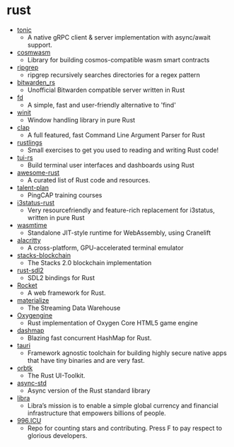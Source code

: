 # rust
- [tonic](https://github.com/hyperium/tonic)
  - A native gRPC client & server implementation with async/await support.
- [cosmwasm](https://github.com/CosmWasm/cosmwasm)
  - Library for building cosmos-compatible wasm smart contracts
- [ripgrep](https://github.com/BurntSushi/ripgrep)
  - ripgrep recursively searches directories for a regex pattern
- [bitwarden_rs](https://github.com/dani-garcia/bitwarden_rs)
  - Unofficial Bitwarden compatible server written in Rust
- [fd](https://github.com/sharkdp/fd)
  - A simple, fast and user-friendly alternative to 'find'
- [winit](https://github.com/rust-windowing/winit)
  - Window handling library in pure Rust
- [clap](https://github.com/clap-rs/clap)
  - A full featured, fast Command Line Argument Parser for Rust
- [rustlings](https://github.com/rust-lang/rustlings)
  - Small exercises to get you used to reading and writing Rust code!
- [tui-rs](https://github.com/fdehau/tui-rs)
  - Build terminal user interfaces and dashboards using Rust
- [awesome-rust](https://github.com/rust-unofficial/awesome-rust)
  - A curated list of Rust code and resources.
- [talent-plan](https://github.com/pingcap/talent-plan)
  - PingCAP training courses
- [i3status-rust](https://github.com/greshake/i3status-rust)
  - Very resourcefriendly and feature-rich replacement for i3status, written in pure Rust
- [wasmtime](https://github.com/bytecodealliance/wasmtime)
  - Standalone JIT-style runtime for WebAssembly, using Cranelift
- [alacritty](https://github.com/alacritty/alacritty)
  - A cross-platform, GPU-accelerated terminal emulator
- [stacks-blockchain](https://github.com/blockstack/stacks-blockchain)
  - The Stacks 2.0 blockchain implementation
- [rust-sdl2](https://github.com/Rust-SDL2/rust-sdl2)
  - SDL2 bindings for Rust
- [Rocket](https://github.com/SergioBenitez/Rocket)
  - A web framework for Rust.
- [materialize](https://github.com/MaterializeInc/materialize)
  - The Streaming Data Warehouse
- [Oxygengine](https://github.com/PsichiX/Oxygengine)
  - Rust implementation of Oxygen Core HTML5 game engine
- [dashmap](https://github.com/xacrimon/dashmap)
  - Blazing fast concurrent HashMap for Rust.
- [tauri](https://github.com/tauri-apps/tauri)
  - Framework agnostic toolchain for building highly secure native apps that have tiny binaries and are very fast.
- [orbtk](https://github.com/redox-os/orbtk)
  - The Rust UI-Toolkit.
- [async-std](https://github.com/async-rs/async-std)
  - Async version of the Rust standard library
- [libra](https://github.com/libra/libra)
  - Libra’s mission is to enable a simple global currency and financial infrastructure that empowers billions of people.
- [996.ICU](https://github.com/996icu/996.ICU)
  - Repo for counting stars and contributing. Press F to pay respect to glorious developers.
